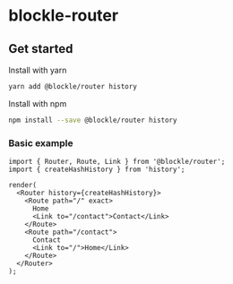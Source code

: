 # blockle-router


## Get started

Install with yarn

```bash
yarn add @blockle/router history
```

Install with npm

```bash
npm install --save @blockle/router history
```

### Basic example

```tsx
import { Router, Route, Link } from '@blockle/router';
import { createHashHistory } from 'history';

render(
  <Router history={createHashHistory}>
    <Route path="/" exact>
      Home
      <Link to="/contact">Contact</Link>
    </Route>
    <Route path="/contact">
      Contact
      <Link to="/">Home</Link>
    </Route>
  </Router>
);
```
